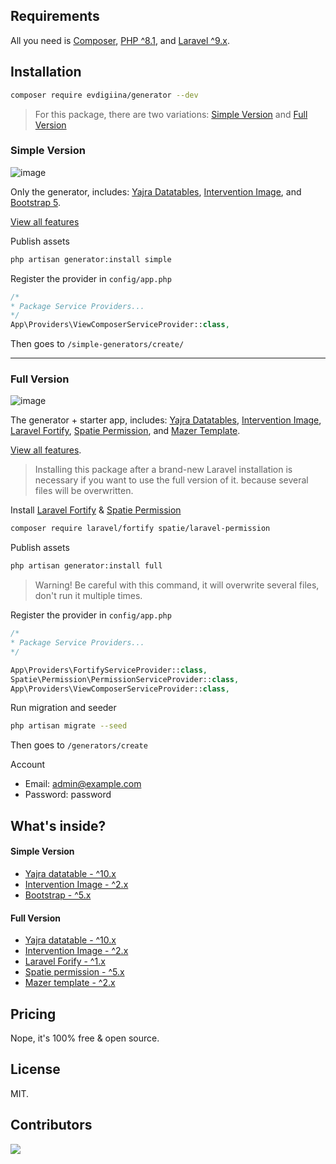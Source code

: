 ## Requirements

All you need is [Composer](https://getcomposer.org/), [PHP ^8.1](https://www.php.net/releases/8.1/en.php), and [Laravel ^9.x](http://laravel.com/).

## Installation

```bash
composer require evdigiina/generator --dev
```
> For this package, there are two variations: [Simple Version](#simple-version) and [Full Version](#full-version)

### Simple Version

 ![image](https://user-images.githubusercontent.com/62506582/219941448-94c46fca-6a9f-422b-bdd1-29f642c3ccf6.png)


Only the generator, includes: [Yajra Datatables](https://yajrabox.com/docs/laravel-datatables/master/installation), [Intervention Image](https://image.intervention.io/v2), and [Bootstrap 5](https://getbootstrap.com/).

[View all features](/generator-docs/features)
  
Publish assets

```bash
php artisan generator:install simple
```

Register the provider in `config/app.php`

```php
/*
* Package Service Providers...
*/
App\Providers\ViewComposerServiceProvider::class,
```
  
Then goes to ```/simple-generators/create/```
  
<hr>

### Full Version

![image](https://user-images.githubusercontent.com/62506582/219942571-63c42764-1702-4df3-b165-4217e5558713.png)

The generator + starter app, includes: [Yajra Datatables](https://yajrabox.com/docs/laravel-datatables/master/installation), [Intervention Image](https://image.intervention.io/v2), [Laravel Fortify](https://laravel.com/docs/9.x/fortify), [Spatie Permission](https://spatie.be/docs/laravel-permission/v5/installation-laravel), and [Mazer Template](https://github.com/zuramai/mazer).

[View all features](/generator-docs/features#full-version).


> Installing this package after a brand-new Laravel installation is necessary if you want to use the full version of it. because several files will be overwritten.

  
Install [Laravel Fortify](https://laravel.com/docs/9.x/fortify) & [Spatie Permission](https://spatie.be/docs/laravel-permission/v5/installation-laravel)


```bash
composer require laravel/fortify spatie/laravel-permission
```

Publish assets

```bash
php artisan generator:install full
```

> Warning! Be careful with this command, it will overwrite several files, don't run it multiple times.
 
Register the provider in `config/app.php`

```php
/*
* Package Service Providers...
*/

App\Providers\FortifyServiceProvider::class,
Spatie\Permission\PermissionServiceProvider::class,
App\Providers\ViewComposerServiceProvider::class,
```

Run migration and seeder

```bash
php artisan migrate --seed
```

Then goes to ```/generators/create```

Account

- Email: admin@example.com
- Password: password

## What's inside?  

#### Simple Version

- [Yajra datatable - ^10.x](https://yajrabox.com/docs/laravel-datatables/master/installation)
- [Intervention Image - ^2.x](https://image.intervention.io/v2)
- [Bootstrap - ^5.x](https://getbootstrap.com/)
  
#### Full Version

- [Yajra datatable - ^10.x](https://yajrabox.com/docs/laravel-datatables/master/installation)
- [Intervention Image - ^2.x](https://image.intervention.io/v2)
- [Laravel Forify - ^1.x](https://laravel.com/docs/9.x/fortify)
- [Spatie permission - ^5.x](https://github.com/spatie/laravel-permission)
- [Mazer template - ^2.x](https://github.com/zuramai/mazer/)

## Pricing
Nope, it's 100% free & open source.

## License
MIT.

## Contributors
<a  href="https://github.com/Evdigi-INA/generator/graphs/contributors">
<img  src="https://contrib.rocks/image?repo=Evdigi-INA/generator&anon=1&columns=10"  />
</a>